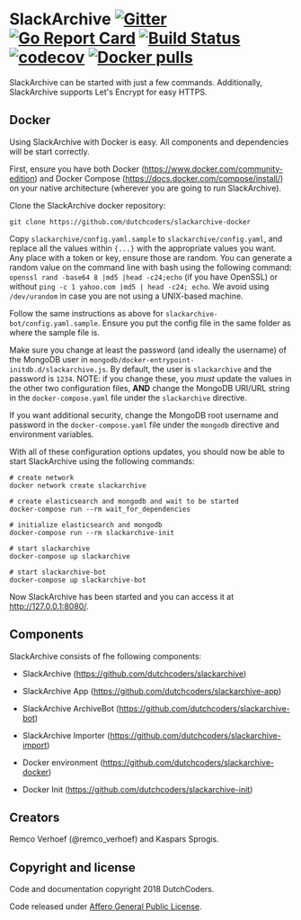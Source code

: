 # SlackArchive [![Gitter](https://badges.gitter.im/Join%20Chat.svg)](https://gitter.im/dutchcoders/slackarchive?utm_source=badge&utm_medium=badge&utm_campaign=&utm_campaign=pr-badge&utm_content=badge) [![Go Report Card](https://goreportcard.com/badge/dutchcoders/slackarchive)](https://goreportcard.com/report/dutchcoders/slackarchive) [![Build Status](https://travis-ci.org/dutchcoders/slackarchive.svg?branch=master)](https://travis-ci.org/dutchcoders/slackarchive) [![codecov](https://codecov.io/gh/dutchcoders/slackarchive/branch/master/graph/badge.svg)](https://codecov.io/gh/dutchcoders/slackarchive) [![Docker pulls](https://img.shields.io/docker/pulls/dutchcoders/slackarchive.svg)](https://hub.docker.com/r/dutchcoders/slackarchive/)

SlackArchive can be started with just a few commands. Additionally, SlackArchive supports Let's Encrypt for easy HTTPS.

## Docker 

Using SlackArchive with Docker is easy. All components and dependencies will be start correctly.

First, ensure you have both Docker (https://www.docker.com/community-edition) and Docker Compose (https://docs.docker.com/compose/install/) on your native architecture (wherever you are going to run SlackArchive).

Clone the SlackArchive docker repository:
```
git clone https://github.com/dutchcoders/slackarchive-docker
```

Copy `slackarchive/config.yaml.sample` to `slackarchive/config.yaml`, and replace all the values within `{...}` with the appropriate values you want. Any place with a token or key, ensure those are random. You can generate a random value on the command line with bash using the following command: `openssl rand -base64 8 |md5 |head -c24;echo` (if you have OpenSSL) or without `ping -c 1 yahoo.com |md5 | head -c24; echo`. We avoid using `/dev/urandom` in case you are not using a UNIX-based machine.

Follow the same instructions as above for `slackarchive-bot/config.yaml.sample`. Ensure you put the config file in the same folder as where the sample file is.

Make sure you change at least the password (and ideally the username) of the MongoDB user in `mongodb/docker-entrypoint-initdb.d/slackarchive.js`. By default, the user is `slackarchive` and the password is `1234`. NOTE: if you change these, you *must* update the values in the other two configuration files, **AND** change the MongoDB URI/URL string in the `docker-compose.yaml` file under the `slackarchive` directive.

If you want additional security, change the MongoDB root username and password in the `docker-compose.yaml` file under the `mongodb` directive and environment variables.

With all of these configuration options updates, you should now be able to start SlackArchive using the following commands:

```
# create network
docker network create slackarchive

# create elasticsearch and mongodb and wait to be started
docker-compose run --rm wait_for_dependencies

# initialize elasticsearch and mongodb 
docker-compose run --rm slackarchive-init

# start slackarchive
docker-compose up slackarchive

# start slackarchive-bot
docker-compose up slackarchive-bot
```

Now SlackArchive has been started and you can access it at http://127.0.0.1:8080/.

## Components

SlackArchive consists of fhe following components:

* SlackArchive (https://github.com/dutchcoders/slackarchive)
* SlackArchive App (https://github.com/dutchcoders/slackarchive-app)
* SlackArchive ArchiveBot (https://github.com/dutchcoders/slackarchive-bot)
* SlackArchive Importer (https://github.com/dutchcoders/slackarchive-import)

* Docker environment (https://github.com/dutchcoders/slackarchive-docker)
* Docker Init (https://github.com/dutchcoders/slackarchive-init)

## Creators

Remco Verhoef (@remco_verhoef) and Kaspars Sprogis.

## Copyright and license

Code and documentation copyright 2018 DutchCoders.

Code released under [Affero General Public License](LICENSE).

